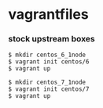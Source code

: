 # vagrantfiles

### stock upstream boxes
```
$ mkdir centos_6_1node
$ vagrant init centos/6
$ vagrant up
```
```
$ mkdir centos_7_1node
$ vagrant init centos/7
$ vagrant up
```

